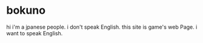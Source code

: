 # bokuno
hi i'm a jpanese people.
i don't speak English.
this site is game's web Page.
i want to speak English.
